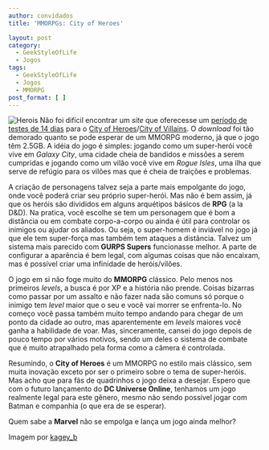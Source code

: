 ```yaml
---
author: convidados
title: 'MMORPGs: City of Heroes'

layout: post
category:
  - GeekStyleOfLife
  - Jogos
tags:
  - GeekStyleOfLife
  - Jogos
  - MMORPG
post_format: [ ]
---
```

![Herois][1] Não foi difícil encontrar um *site* que oferecesse um [período de testes de 14 dias][2] para o [City of Heroes][3]/[City of Villains][4]. O *download* foi tão demorado quanto se pode esperar de um MMORPG moderno, já que o jogo têm 2.5GB. A idéia do jogo é simples: jogando como um super-herói você vive em *Galaxy City*, uma cidade cheia de bandidos e missões a serem cumpridas e jogando como um vilão você vive em *Rogue Isles*, uma ilha que serve de refúgio para os vilões mas que é cheia de traições e problemas. 

A criação de personagens talvez seja a parte mais empolgante do jogo, onde você poderá criar seu próprio super-herói. Mas não é bem assim, já que os heróis são divididos em alguns arquétipos básicos de **RPG** (a la D&D). Na pratica, você escolhe se tem um personagem que é bom a distância ou em combate corpo-a-corpo ou ainda é útil para controlar os inimigos ou ajudar os aliados. Ou seja, o super-homem é inviável no jogo já que ele tem super-força mas também tem ataques a distância. Talvez um sistema mais parecido com **GURPS Supers** funcionasse melhor. A parte de configurar a aparência é bem legal, com algumas coisas que não encaixam, mas é possível criar uma infinidade de heróis/vilões. 

O jogo em si não foge muito do **MMORPG** clássico. Pelo menos nos primeiros *levels*, a busca é por XP e a história não prende. Coisas bizarras como passar por um assalto e não fazer nada são comuns só porque o inimigo tem *level* maior que o seu e você vai morrer se enfrenta-lo. No começo você passa também muito tempo andando para chegar de um ponto da cidade ao outro, mas aparentemente em *levels* maiores você ganha a habilidade de voar. Mas, sinceramente, cansei do jogo depois de pouco tempo por vários motivos, sendo um deles o sistema de combate que é muito atrapalhado pela forma como a câmera é controlada. 

Resumindo, o **City of Heroes** é um MMORPG no estilo mais clássico, sem muita inovação exceto por ser o primeiro sobre o tema de super-heróis. Mas acho que para fãs de quadrinhos o jogo deixa a desejar. Espero que com o futuro lançamento do **DC Universe Online**, tenhamos um jogo realmente legal para este gênero, mesmo não sendo possível jogar com Batman e companhia (o que era de se esperar).  
  
  


Quem sabe a **Marvel** não se empolga e lança um jogo ainda melhor?

  
Imagem por [kagey_b][5]  
















 [1]: http://vidageek.net/wp-content/uploads/2008/08/herois.jpg
 [2]: http://www.cityofheroes.com/trial/index.html "período de testes de 14 dias"
 [3]: http://en.wikipedia.org/wiki/City_of_Heroes "City of Heroes"
 [4]: http://en.wikipedia.org/wiki/City_of_Villains "City of Villains"
 [5]: http://flickr.com/photos/kagey_b/623840155/ "kagey_b"





